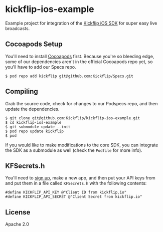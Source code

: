 kickflip-ios-example
====================

Example project for integration of the [Kickflip iOS SDK](https://github.com/Kickflip/kickflip-ios-sdk) for super easy live broadcasts.
    
## Cocoapods Setup

You'll need to install [Cocoapods](http://cocoapods.org) first. Because you're so bleeding edge, some of our dependencies aren't in the official Cocoapods repo yet, so you'll have to add our Specs repo.

    $ pod repo add kickflip git@github.com:Kickflip/Specs.git
    
## Compiling

Grab the source code, check for changes to our Podspecs repo, and then update the dependencies.

	$ git clone git@github.com:Kickflip/kickflip-ios-example.git
    $ cd kickflip-ios-example
    $ git submodule update --init
    $ pod repo update kickflip
    $ pod
    
If you would like to make modifications to the core SDK, you can integrate the SDK as a submodule as well (check the `Podfile` for more info).

## KFSecrets.h

You'll need to [sign up](http://kickflip.io), make a new app, and then put your API keys from  and put them in a file called `KFSecrets.h` with the following contents:

	#define KICKFLIP_API_KEY @"Client ID from kickflip.io"
	#define KICKFLIP_API_SECRET @"Client Secret from kickflip.io"

## License

Apache 2.0